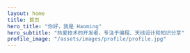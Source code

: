 ```yaml
---
layout: home
title: 首页
hero_title: "你好，我是 Haoming"
hero_subtitle: "热爱技术的开发者，专注于编程、天线设计和知识分享"
profile_image: "/assets/images/profile/profile.jpg"
---
```


